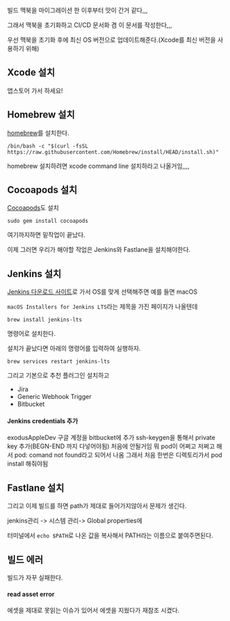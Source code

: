 빌드 맥북을 마이그레이션 한 이후부터 맛이 간거 같다,,,

그래서 맥북을 초기화하고 CI/CD 문서화 겸 이 문서를 작성한다,,,

우선 맥북을 초기화 후에 최신 OS 버전으로 업데이트해준다.(Xcode를 최신 버전을 사용하기 위해)
## Xcode 설치
앱스토어 가서 하세요!
## Homebrew 설치
[homebrew](https://brew.sh)를 설치한다.
```shell
/bin/bash -c "$(curl -fsSL https://raw.githubusercontent.com/Homebrew/install/HEAD/install.sh)"
```
homebrew 설치하려면 xcode command line 설치하라고 나올거임,,,,

## Cocoapods 설치
[Cocoapods](https://cocoapods.org)도 설치
```shell
sudo gem install cocoapods
```
여기까지하면 밑작업이 끝났다.

이제 그러면 우리가 해야할 작업은 Jenkins와 Fastlane을 설치해야한다.
## Jenkins 설치
[Jenkins 다운로드 사이트](https://www.jenkins.io/download/)로 가서 OS를 맞게 선택해주면 예를 들면 macOS 

`macOS Installers for Jenkins LTS`라는 제목을 가진 페이지가 나올텐데
```shell
brew install jenkins-lts
```
명령어로 설치한다.

설치가 끝났다면 아래의 명령어를 입력하여 실행하자.
```shell
brew services restart jenkins-lts
```

그리고 기본으로 추천 플러그인 설치하고
- Jira
- Generic Webhook Trigger
- Bitbucket
#### Jenkins credentials 추가
exodusAppleDev 구글 계정을 bitbucket에 추가
ssh-keygen을 통해서 private key 추가(BEGN-END 까지 다넣어야됨)
처음에 안될거임 뭐 pod이 어쩌고 저쩌고 해서 pod: comand not found라고 되어서 나옴
그래서 처음 한번은 디렉토리가서 pod install 해줘야됨
## Fastlane 설치

그리고 이제 빌드를 하면 path가 제대로 들어가지않아서 문제가 생긴다.

jenkins관리 -> 시스템 관리-> Global properties에

터미널에서 `echo $PATH`로 나온 값을 복사해서 PATH라는 이름으로 붙여주면된다.

## 빌드 에러
빌드가 자꾸 실패한다.
#### read asset error
에셋을 제대로 못읽는 이슈가 있어서 에셋을 지웠다가 재참조 시켰다.
